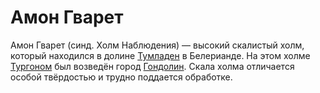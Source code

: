 # Амон Гварет

Амон Гварет (синд. Холм Наблюдения) — высокий скалистый холм, который находился
в долине [Тумладен](Тумладен.md) в Белерианде. На этом холме
[Тургоном](Личности/Тургон.md) был возведён город [Гондолин](Гондолин.md).
Скала холма отличается особой твёрдостью и трудно поддается обработке.
